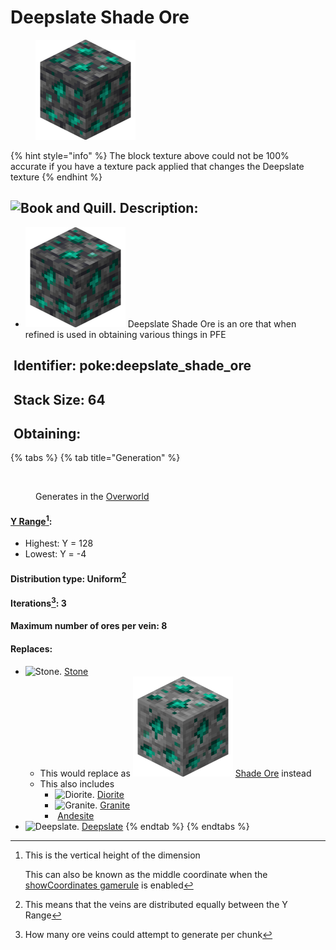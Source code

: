# Deepslate Shade Ore

<figure><img src="https://github.com/ItsMePok/PFE/blob/wikiAssets/ore/DeepslateShadeOre.png?raw=true" alt=""><figcaption></figcaption></figure>

{% hint style="info" %}
The block texture above could not be 100% accurate if you have a texture pack applied that changes the Deepslate texture
{% endhint %}

## <img src="https://minecraft.wiki/images/Book_and_Quill_JE2_BE2.png?2128f" alt="Book and Quill." data-size="line"> Description: <a href="#identifier" id="identifier"></a>

* <img src="https://github.com/ItsMePok/PFE/blob/wikiAssets/ore/DeepslateShadeOre.png?raw=true" alt="Deepslate Cobalt Ore." data-size="line"> Deepslate Shade Ore is an ore that when refined is used in obtaining various things in PFE

## <img src="https://minecraft.wiki/images/Name_Tag_JE2_BE2.png?cbdc1" alt="" data-size="line"> Identifier: **poke:deepslate\_shade\_ore** <a href="#identifier" id="identifier"></a>

## <img src="https://minecraft.wiki/images/Light_Gray_Bundle_JE1_BE1.png?b552e" alt="" data-size="line"> Stack Size: 64

## <img src="https://minecraft.wiki/images/thumb/Crafting_Table_JE4_BE3.png/150px-Crafting_Table_JE4_BE3.png?5767f" alt="" data-size="line"> Obtaining:

{% tabs %}
{% tab title="Generation" %}
<figure><img src="https://minecraft.wiki/images/thumb/Unearthed_Anniversary_Art.png/1280px-Unearthed_Anniversary_Art.png?d5a05" alt="" width="188"><figcaption><p>Generates in the <a href="https://minecraft.wiki/w/Overworld">Overworld</a></p></figcaption></figure>

#### [Y Range](#user-content-fn-1)[^1]:

* Highest: Y = 128
* Lowest: Y = -4

#### Distribution type: Uniform[^2]

#### Iterations[^3]: 3

#### Maximum number of ores per vein: 8

#### Replaces:

* <img src="https://minecraft.wiki/images/thumb/Stone_JE8.png/150px-Stone_JE8.png?b5028" alt="Stone." data-size="line"> [Stone](https://minecraft.wiki/w/Stone)
  * This would replace as <img src="https://github.com/ItsMePok/PFE/blob/wikiAssets/ore/ShadeOre.png?raw=true" alt="Shade Ore." data-size="line"> [Shade Ore](../stone-ores/shade-ore.md) instead
  * This also includes
    * <img src="https://minecraft.wiki/images/thumb/Diorite.png/150px-Diorite.png?58334" alt="Diorite." data-size="line"> [Diorite](https://minecraft.wiki/w/Diorite)
    * <img src="https://minecraft.wiki/images/thumb/Granite.png/150px-Granite.png?9cb6d" alt="Granite." data-size="line"> [Granite](https://minecraft.wiki/w/Granite)
    * <img src="https://minecraft.wiki/images/thumb/Andesite.png/150px-Andesite.png?5db9b" alt="" data-size="line"> [Andesite](https://minecraft.wiki/w/Andesite)
* <img src="https://minecraft.wiki/images/thumb/Deepslate_(UD)_JE3.png/120px-Deepslate_(UD)_JE3.png?7635f" alt="Deepslate." data-size="line"> [Deepslate](https://minecraft.wiki/w/Deepslate)
{% endtab %}
{% endtabs %}

[^1]: This is the vertical height of the dimension

    This can also be known as the middle coordinate when the [showCoordinates gamerule](https://minecraft.wiki/w/Game_rule#showCoordinates) is enabled

[^2]: This means that the veins are distributed equally between the Y Range

[^3]: How many ore veins could attempt to generate per chunk
